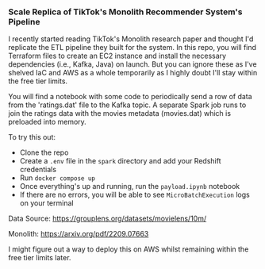 ### Scale Replica of TikTok's Monolith Recommender System's Pipeline

I recently started reading TikTok's Monolith research paper and thought I'd replicate the ETL pipeline they built for the system. In this repo, you will find Terraform files to create an EC2 instance
and install the necessary dependencies (i.e., Kafka, Java) on launch. But you can ignore these as I've shelved IaC and AWS as a whole temporarily as I highly doubt I'll stay within the free tier limits.

You will find a notebook with some code to periodically send a row of data from the 'ratings.dat' file to the Kafka
topic. A separate Spark job runs to join the ratings data with the movies metadata (movies.dat) which is preloaded into memory.

To try this out:
* Clone the repo
* Create a `.env` file in the `spark` directory and add your Redshift credentials
* Run `docker compose up`
* Once everything's up and running, run the `payload.ipynb` notebook
* If there are no errors, you will be able to see `MicroBatchExecution` logs on your terminal

Data Source:
https://grouplens.org/datasets/movielens/10m/

Monolith:
https://arxiv.org/pdf/2209.07663

I might figure out a way to deploy this on AWS whilst remaining within the free tier limits later.